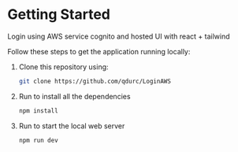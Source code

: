 # Getting Started

Login using AWS service cognito and hosted UI with react + tailwind

Follow these steps to get the application running locally:

1. Clone this repository using:
   ```bash
   git clone https://github.com/qdurc/LoginAWS
2. Run to install all the dependencies
   ```bash
   npm install
3. Run to start the local web server
   ```bash
   npm run dev

